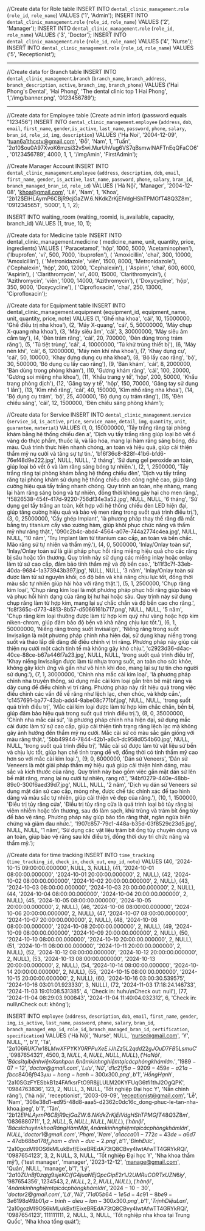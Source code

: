 //Create data for Role table
INSERT INTO `dental_clinic_management`.`role` (`role_id`, `role_name`) VALUES ('1', 'Admin');
INSERT INTO `dental_clinic_management`.`role` (`role_id`, `role_name`) VALUES ('2', 'Manager');
INSERT INTO `dental_clinic_management`.`role` (`role_id`, `role_name`) VALUES ('3', 'Doctor');
INSERT INTO `dental_clinic_management`.`role` (`role_id`, `role_name`) VALUES ('4', 'Nurse');
INSERT INTO `dental_clinic_management`.`role` (`role_id`, `role_name`) VALUES ('5', 'Receptionist');

---------------------------------------------------------------------------------------------------------
//Create data for Branch table
INSERT INTO `dental_clinic_management`.`branch` (`branch_name`, `branch_address`, `branch_description`, `active`, `branch_img`, `branch_phone`) VALUES ('Hai Phong\'s Dental', 'Hai Phong', 'The dental clinic top 1 Hai Phong', 1,'/img/banner.png', '0123456789');

-----------------------------------------------------------------------------------------------------------
//Create data for Employee table (Create admin infor) (password equals "123456")
INSERT INTO `dental_clinic_management`.`employee`
(`address`, `dob`, `email`, `first_name`, `gender`,`is_active`, `last_name`, `password`, `phone`, `salary`, `bran_id`, `role_id`, `img`, `description`)
VALUES
('Ha Noi', '2004-12-09', 'tuan6a1thcstv@gmail.com', 'Đỗ', 'Nam', 1, 'Tuấn', '$2a$10$ou0A97XvoK6mzsi32vSwi.MurUhVug6VS7qBsmwlNAFTnEqQFaCO6', '0123456789', 4000,  1, 1, '/imgAmin', 'FirstAdmin');

//Create Manager Account
INSERT INTO `dental_clinic_management`.`employee` (`address`, `description`, `dob`, `email`, `first_name`, `gender`, `is_active`, `last_name`, `password`, `phone`, `salary`, `bran_id`, `branch_managed_bran_id`, `role_id`) VALUES ('Hà Nội', 'Manager', '2004-12-08', 'khoa@gmail.com', 'Lê', 'Nam', 1, 'Khoa', '$2b$12$EIHLAyrnP6CBjR9cjGaZW.6.NKdkZrKjEIVdgHShTPMGfT48Q3Z8m', '0912345651', '5000', 1, 1, 2);


INSERT INTO waiting_room (waiting_roomid, is_available, capacity, branch_id)
VALUES (1, true, 10, 1);

//Create data for Medicine table
INSERT INTO dental_clinic_management.medicine ( medicine_name, unit, quantity, price, ingredients) VALUES
( 'Paracetamol', 'hộp', 1000, 5000, 'Acetaminophen'),
('Ibuprofen', 'vỉ', 500, 7000, 'Ibuprofen'),
( 'Amoxicillin', 'chai', 300, 10000, 'Amoxicillin'),
( 'Metronidazole', 'viên', 1500, 8000, 'Metronidazole'),
('Cephalexin', 'hộp', 200, 12000, 'Cephalexin'),
( 'Aspirin', 'chai', 600, 6000, 'Aspirin'),
( 'Clarithromycin', 'vỉ', 400, 15000, 'Clarithromycin'),
( 'Azithromycin', 'viên', 1000, 14000, 'Azithromycin'),
( 'Doxycycline', 'hộp', 350, 9000, 'Doxycycline'),
( 'Ciprofloxacin', 'chai', 250, 13000, 'Ciprofloxacin');


//Create data for Equipment table
INSERT INTO dental_clinic_management.equipment (equipment_id, equipment_name, unit, quantity, price, note) VALUES 
(1, 'Ghế nha khoa', 'cái', 10, 15000000, 'Ghế điều trị nha khoa'),
(2, 'Máy X-quang', 'cái', 5, 50000000, 'Máy chụp X-quang nha khoa'),
(3, 'Máy siêu âm', 'cái', 3, 30000000, 'Máy siêu âm cầm tay'),
(4, 'Đèn trám răng', 'cái', 20, 700000, 'Đèn dùng trong trám răng'),
(5, 'Tủ tiệt trùng', 'cái', 4, 10000000, 'Tủ khử trùng thiết bị'),
(6, 'Máy nén khí', 'cái', 6, 12000000, 'Máy nén khí nha khoa'),
(7, 'Khay dụng cụ', 'cái', 50, 100000, 'Khay đựng dụng cụ nha khoa'),
(8, 'Bộ lấy cao răng', 'bộ', 30, 500000, 'Bộ dụng cụ lấy cao răng'),
(9, 'Bàn khám', 'cái', 8, 2000000, 'Bàn dùng trong phòng khám'),
(10, 'Gương khám răng', 'cái', 100, 20000, 'Gương soi miệng nha khoa'),
(11, 'Khẩu trang y tế', 'hộp', 200, 50000, 'Khẩu trang phòng dịch'),
(12, 'Găng tay y tế', 'hộp', 150, 70000, 'Găng tay sử dụng 1 lần'),
(13, 'Kìm nhổ răng', 'cái', 40, 150000, 'Kìm nhổ răng nha khoa'),
(14, 'Bộ dụng cụ trám', 'bộ', 25, 400000, 'Bộ dụng cụ trám răng'),
(15, 'Đèn chiếu sáng', 'cái', 12, 1500000, 'Đèn chiếu sáng phòng khám');


//Create data for Service
INSERT INTO `dental_clinic_management`.`service` (`service_id`, `is_active`, `price`, `service_name`, `detail`, `img`, `quantity`, `unit`, `guarantee`, `material`) VALUES
(1, 0, 150000000, 'Tẩy trắng răng tại phòng khám bằng hệ thống chiếu đèn a', 'Dịch vụ tẩy trắng răng giúp loại bỏ vết ố vàng do thực phẩm, thuốc lá, và lão hóa, mang lại hàm răng sáng bóng, đều màu. Quá trình thực hiện nhanh chóng, an toàn và hiệu quả, giúp cải thiện thẩm mỹ nụ cười và tăng sự tự tin.', 'b16f36c8-828f-41b6-bfd6-76ef48d9e222.jpg', NULL, NULL, '2 tháng', 'Sử dụng gel peroxide an toàn, giúp loại bỏ vết ố và làm răng sáng bóng tự nhiên.'),
(2, 1, 2500000, 'Tẩy trắng răng tại phòng khám bằng hệ thống chiếu đèn', 'Dịch vụ tẩy trắng răng tại phòng khám sử dụng hệ thống chiếu đèn công nghệ cao, giúp tăng cường hiệu quả tẩy trắng nhanh chóng. Quy trình an toàn, nhẹ nhàng, mang lại hàm răng sáng bóng và tự nhiên, đồng thời không gây hại cho men răng.', 'f5826538-454f-417d-9220-756df34e3a52.jpg', NULL, NULL, '6 tháng', 'Sử dụng gel tẩy trắng an toàn, kết hợp với hệ thống chiếu đèn LED hiện đại, giúp tăng cường hiệu quả và bảo vệ men răng trong suốt quá trình điều trị.'),
(3, 0, 25000000, 'Cấy ghép Implant', 'là phương pháp thay thế răng đã mất bằng trụ titanium cấy vào xương hàm, giúp khôi phục chức năng và thẩm mỹ như răng thật.', '090c2b4c-abd4-4564-a07e-744a2774c4ea.jpg', NULL, NULL, '10 năm', 'Trụ Implant làm từ titanium cao cấp, an toàn và bền chắc. Mão răng sứ tự nhiên và thẩm mỹ.'),
(4, 0, 5000000, 'Inlay/Onlay toàn sứ', 'Inlay/Onlay toàn sứ là giải pháp phục hồi răng miệng hiệu quả cho các răng bị sâu hoặc tổn thương. Quy trình này sử dụng các miếng inlay hoặc onlay làm từ sứ cao cấp, đảm bảo tính thẩm mỹ và độ bền cao.', 'b11f3c7f-33eb-40da-9684-1a373943b397.jpg', NULL, NULL, '3 năm', 'Inlay/Onlay toàn sứ được làm từ sứ nguyên khối, có độ bền và khả năng chịu lực tốt, đồng thời màu sắc tự nhiên giúp hài hòa với răng thật.'),
(5, 1, 2500000, 'Chụp răng kim loại', 'Chụp răng kim loại là một phương pháp phục hồi răng giúp bảo vệ và phục hồi hình dạng của răng bị hư hại hoặc sâu. Quy trình này sử dụng chụp răng làm từ hợp kim, mang lại sự chắc chắn và độ bền cao cho răng.', 'fc8f365c-d773-4813-8b57-d5066161b717.png', NULL, NULL, '5 năm', 'Chụp răng kim loại thường được làm từ hợp kim quý như vàng hoặc hợp kim niken-chrom, giúp đảm bảo độ bền và khả năng chịu lực tốt.'),
(6, 1, 50000000, 'Niềng răng trong suốt Invisalign', 'Niềng răng trong suốt Invisalign là một phương pháp chỉnh nha hiện đại, sử dụng khay niềng trong suốt và tháo lắp dễ dàng để điều chỉnh vị trí răng. Phương pháp này giúp cải thiện nụ cười một cách tinh tế mà không gây khó chịu.', 'c2923d36-d4ac-40ce-88ce-b67a446f7a23.jpg', NULL, NULL, 'trong suốt quá trình điều trị', 'Khay niềng Invisalign được làm từ nhựa trong suốt, an toàn cho sức khỏe, không gây kích ứng và gần như vô hình khi đeo, mang lại sự tự tin cho người sử dụng.'),
(7, 1, 30000000, 'Chỉnh nha mắc cài kim loại', 'là phương pháp chỉnh nha truyền thống, sử dụng mắc cài kim loại gắn trên bề mặt răng và dây cung để điều chỉnh vị trí răng. Phương pháp này rất hiệu quả trong việc điều chỉnh các vấn đề về răng như lệch lạc, chen chúc, và khớp cắn.', 'c1457691-ba77-43ab-add4-9abe08c771bf.jpg', NULL, NULL, 'trong suốt quá trình điều trị', 'Mắc cài kim loại được làm từ hợp kim chắc chắn, bền bỉ, giúp đảm bảo hiệu quả trong suốt quá trình điều trị.'),
(8, 0, 35000000, 'Chỉnh nha mắc cài sứ', 'là phương pháp chỉnh nha hiện đại, sử dụng mắc cài được làm từ sứ cao cấp, giúp cải thiện tình trạng răng lệch lạc mà không gây ảnh hưởng đến thẩm mỹ nụ cười. Mắc cài sứ có màu sắc gần giống với màu răng thật.', '5bb49944-7844-42b1-a6c1-dc958d054b60.jpg', NULL, NULL, 'trong suốt quá trình điều trị', 'Mắc cài sứ được làm từ vật liệu sứ bền và chịu lực tốt, giúp hạn chế tình trạng dễ vỡ, đồng thời có tính thẩm mỹ cao hơn so với mắc cài kim loại.'),
(9, 0, 6000000, 'Dán sứ Veneers', 'Dán sứ Veneers là một giải pháp thẩm mỹ hiệu quả giúp cải thiện hình dáng, màu sắc và kích thước của răng. Quy trình này bao gồm việc gắn mặt dán sứ lên bề mặt răng, mang lại nụ cười tự nhiên, rạng rỡ.', '94bf0279-440e-48bb-89c0-300f6aed39d7.jpg', NULL, NULL, '2 năm', 'Dịch vụ dán sứ Veneers sử dụng mặt dán sứ cao cấp, mỏng nhẹ, được chế tác chính xác để tạo hình dáng và màu sắc tự nhiên, giúp cải thiện vẻ đẹp của răng.'),
(10, 1, 1500000, 'Điều trị tủy răng cửa', 'Điều trị tủy răng cửa là quá trình loại bỏ tủy răng bị viêm nhiễm hoặc tổn thương, sau đó làm sạch, khử trùng và trám bít ống tủy để bảo vệ răng. Phương pháp này giúp bảo tồn răng thật, ngăn ngừa biến chứng và giảm đau nhức.', '1907c857-79c1-448a-b35d-03f8529c23d5.jpg', NULL, NULL, '1 năm', 'Sử dụng các vật liệu trám bít ống tủy chuyên dụng và an toàn, giúp bảo vệ răng sau khi điều trị, đồng thời duy trì chức năng và thẩm mỹ.');


//Create data for time tracking
INSERT INTO `time_tracking` (`time_tracking_id`, `check_in`, `check_out`, `emp_id`, `note`)
VALUES
(40, '2024-10-15 09:00:00.000000', NULL, 3, NULL),
(41, '2024-10-01 08:00:00.000000', '2024-10-01 20:00:00.000000', 2, NULL),
(42, '2024-10-02 08:00:00.000000', '2024-10-02 20:00:00.000000', 2, NULL),
(43, '2024-10-03 08:00:00.000000', '2024-10-03 20:00:00.000000', 2, NULL),
(44, '2024-10-04 08:00:00.000000', '2024-10-04 20:00:00.000000', 2, NULL),
(45, '2024-10-05 08:00:00.000000', '2024-10-05 20:00:00.000000', 2, NULL),
(46, '2024-10-06 08:00:00.000000', '2024-10-06 20:00:00.000000', 2, NULL),
(47, '2024-10-07 08:00:00.000000', '2024-10-07 20:00:00.000000', 2, NULL),
(48, '2024-10-08 08:00:00.000000', '2024-10-08 20:00:00.000000', 2, NULL),
(49, '2024-10-09 08:00:00.000000', '2024-10-09 20:00:00.000000', 2, NULL),
(50, '2024-10-10 08:00:00.000000', '2024-10-10 20:00:00.000000', 2, NULL),
(51, '2024-10-11 08:00:00.000000', '2024-10-11 20:00:00.000000', 2, NULL),
(52, '2024-10-12 08:00:00.000000', '2024-10-12 20:00:00.000000', 2, NULL),
(53, '2024-10-13 08:00:00.000000', '2024-10-13 20:00:00.000000', 2, NULL),
(54, '2024-10-14 08:00:00.000000', '2024-10-14 20:00:00.000000', 2, NULL),
(55, '2024-10-15 08:00:00.000000', '2024-10-15 20:00:00.000000', 2, NULL),
(60, '2024-10-16 03:00:30.539575', '2024-10-16 03:01:01.923330', 3, NULL),
(72, '2024-11-03 17:18:24.146733', '2024-11-03 19:01:08.531385', 4, 'Check in: huhu\nCheck out: null'),
(77, '2024-11-04 08:29:03.900843', '2024-11-04 11:40:04.032312', 6, 'Check in: null\nCheck out: không');



INSERT INTO `employee` (`address`, `description`, `dob`, `email`, `first_name`, `gender`, `img`, `is_active`, `last_name`, `password`, `phone`, `salary`, `bran_id`, `branch_managed_emp_id`, `role_id`, `branch_managed_bran_id`, `certification`, `specification`)
VALUES
('Hà Nội', 'Nurse', NULL, 'nurse@gmail.com', 'Y', NULL, '', b'1', 'Tá', '$2a$10$6RUK7w18LMwXFPYKY0RPPuXeE.iJhZz5L2qdd22gJOuD7FB5LsmuC', '0987654321', 4500, 3, NULL, 4, NULL, NULL, NULL),
('Ha Nội', 'Bác sĩ tại bệnh viện Xanhpon. 6 năm kinh nghiệm tại các phòng khám lớn.', '1989-07-12', 'doctor@gmail.com', 'Lưu', 'Nữ', 'd1c21f5a-9209-459e-a21a-fbcc8406f943_luu-hong-hanh-300x300.png', b'1', 'Hồng Hạnh', '$2a$10$SGzFYESbkB1z4FAfksrFtO9R8jjLULM20KYFUqG6tfi1thJ2OgQPK', '0984763836', 123, 2, NULL, 3, NULL, 'Tốt nghiệp Đại học Y', 'Nắn chỉnh răng'),
('hà nội', 'receptionist', '2003-09-09', 'receptionist@gmail.com', 'Lễ', 'Nam', '308e38d1-ed95-48d8-aaa5-d2362c0dc16c_dong-phuc-le-tan-nha-khoa.jpeg', b'1', 'Tân', '$2b$12$EIHLAyrnP6CBjR9cjGaZW.6.NKdkZrKjEIVdgHShTPMGfT48Q3Z8m', '0836880711', 1, 2, NULL, 5, NULL, NULL, NULL),
('hà nội', 'Bác sĩ chuyên khoa Răng Hàm Mặt, 4 năm kinh nghiệm tại các phòng khám lớn', NULL, 'doctor1@gmail.com', 'Phạm', 'Nam', 'a1acca01-772c-43de-a6d7-47db68ba178f_pham-dinh-duc-2.png', b'1', 'Đình Đức', '$2a$10$gozMI9OS6kMLukBxf/EixeBREdA73tQ8CBvy4lwtAfwTT4GRYkRQi', '0987654123', 3, 2, NULL, 3, NULL, 'Tốt nghiệp Đại học Y', 'Nha khoa thẩm mỹ'),
('test manager', 'manager', '2023-12-12', 'manage@gmail.com', 'Quản', NULL, 'manage', b'1', 'Lý', '$2a$10$ZUnBf0zqtg9sjeKC/fG4juaNEjQpcGipE2r1J2UMRuCORTxUZN6iy', '987654356', 1234543, 2, NULL, 2, 2, NULL, NULL),
('hà nội', '4 năm kinh nghiệm tại các phòng khám lớn', '2024-10-30', 'doctor2@gmail.com', 'Lã', 'Nữ', '71d05b64-1e5d-4c91-8be9-3e6198d49b01_la-trinh-dieu-lan-300x300.png', b'1', 'Trịnh Diệu Lan', '$2a$10$gozMI9OS6kMLukBxf/EixeBREdA73tQ8CBvy4lwtAfwTT4GRYkRQi', '0987654123', 111111111, 2, NULL, 3, NULL, 'Tốt nghiệp nha khoa tại Trung Quốc', 'Nha khoa tổng quát');
